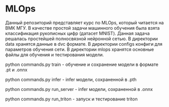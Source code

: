 # MLOps
Данный репозиторий представляет курс по MLOps, который читается на ВМК МГУ. В качестве простой задачи машинного обучения была взята классификация рукописных цифр (датасет MNIST). Данная задача решалась простейшей полносвязной нейронной сетью.
В директории data хранятся данные в dvc формате. В директории configs конфиги для параметров обучения сети. В директории mlops хранятся основные файлы для обучения и тестирования модели.

python commands.py train - обучение и сохранение модели в формате .pt и .onnx

python commands.py infer - infer модели, сохраненной в .pth

python commands.py run_server - infer модели, сохраненной в .onnx

python commands.py run_triton - запуск и тестирование triton
